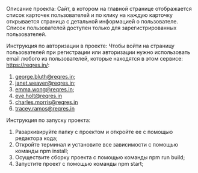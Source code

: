Описание проекта:
Cайт, в котором на главной странице отображается список карточек пользователей и по клику на каждую карточку открывается страница с детальной информацией о пользователе.
Список пользователей доступен только для зарегистрированных пользователей.

Инструкция по авторизации в проекте:
Чтобы войти на страницу пользователей при регистрации или авторизации нужно использовать
email любого из пользователей, которые находятся в этом сервисе: https://reqres.in/:

1. george.bluth@reqres.in;
2. janet.weaver@reqres.in;
3. emma.wong@reqres.in;
4. eve.holt@reqres.in
5. charles.morris@reqres.in
6. tracey.ramos@reqres.in

Инструкция по запуску проекта:

1. Разархивируйте папку с проектом и откройте ее с помощью редактора кода;
2. Откройте терминал и установите все зависимости с помощью команды npm install;
3. Осуществите сборку проекта с помощью команды npm run build;
4. Запустите проект с помощью команды npm start;
